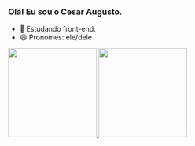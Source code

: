 ### Olá! Eu sou o Cesar Augusto.


- 🌱 Estudando front-end.
- 😄 Pronomes: ele/dele

<div>
  <a href="https://github.com/Cesarau9">
  <img height="180cm" src="https://github-readme-stats.vercel.app/api?username=Cesarau9&show_icons=true&theme=dracula&include_all_comits=true&count_private=true"/>
  <img height="180cm" src="https://github-readme-stats.vercel.app/api?username=Cesarau9&layout=compact&langs_count=16&theme=dracula"/>
</div>
